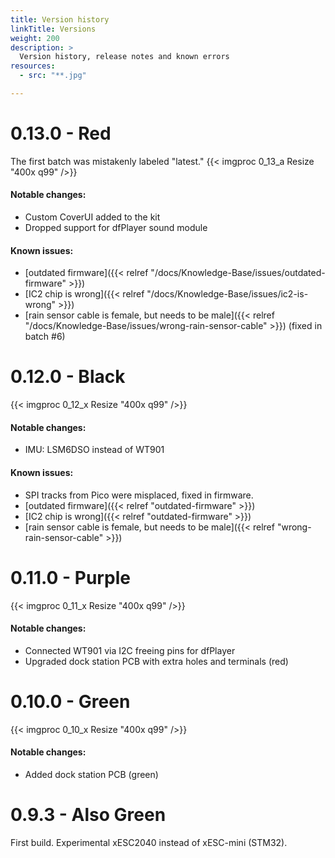```yaml
---
title: Version history
linkTitle: Versions
weight: 200
description: >
  Version history, release notes and known errors
resources:
  - src: "**.jpg"

---
```


# 0.13.0 - Red
The first batch was mistakenly labeled "latest."
{{< imgproc 0_13_a Resize "400x q99" />}}

#### Notable changes:
 * Custom CoverUI added to the kit
 * Dropped support for dfPlayer sound module 

#### Known issues:
 * [outdated firmware]({{< relref "/docs/Knowledge-Base/issues/outdated-firmware" >}})
 * [IC2 chip is wrong]({{< relref "/docs/Knowledge-Base/issues/ic2-is-wrong" >}})
 * [rain sensor cable is female, but needs to be male]({{< relref "/docs/Knowledge-Base/issues/wrong-rain-sensor-cable" >}}) (fixed in batch #6)


# 0.12.0 - Black
{{< imgproc 0_12_x Resize "400x q99" />}}

#### Notable changes:
 * IMU: LSM6DSO instead of WT901

#### Known issues:
 * SPI tracks from Pico were misplaced, fixed in firmware.
* [outdated firmware]({{< relref "outdated-firmware" >}})
* [IC2 chip is wrong]({{< relref "outdated-firmware" >}})
* [rain sensor cable is female, but needs to be male]({{< relref "wrong-rain-sensor-cable" >}})

# 0.11.0 - Purple
{{< imgproc 0_11_x Resize "400x q99" />}}

#### Notable changes:
 * Connected WT901 via I2C freeing pins for dfPlayer
 * Upgraded dock station PCB with extra holes and terminals (red)

# 0.10.0 - Green
{{< imgproc 0_10_x Resize "400x q99" />}}

#### Notable changes:
 * Added dock station PCB (green)

# 0.9.3 - Also Green
First build. Experimental xESC2040 instead of xESC-mini (STM32). 
